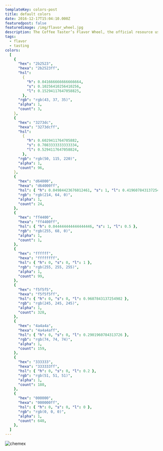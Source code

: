 ```yaml
---
templateKey: colors-post
title: default colors
date: 2016-12-17T15:04:10.000Z
featuredpost: false
featuredimage: /img/flavor_wheel.jpg
description: The Coffee Taster’s Flavor Wheel, the official resource used by coffee tasters, has been revised for the first time this year.
tags:
  - flavor
  - tasting
colors:
  [
    {
      "hex": "2b2523",
      "hexa": "2b2523ff",
      "hsl":
        {
          "h": 0.041666666666666664,
          "s": 0.10256410256410256,
          "l": 0.15294117647058825,
        },
      "rgb": "rgb(43, 37, 35)",
      "alpha": 1,
      "count": 3,
    },
    {
      "hex": "3273dc",
      "hexa": "3273dcff",
      "hsl":
        {
          "h": 0.6029411764705882,
          "s": 0.7083333333333334,
          "l": 0.5294117647058824,
        },
      "rgb": "rgb(50, 115, 220)",
      "alpha": 1,
      "count": 96,
    },
    {
      "hex": "d64000",
      "hexa": "d64000ff",
      "hsl": { "h": 0.04984423676012461, "s": 1, "l": 0.4196078431372549 },
      "rgb": "rgb(214, 64, 0)",
      "alpha": 1,
      "count": 24,
    },
    {
      "hex": "ff4400",
      "hexa": "ff4400ff",
      "hsl": { "h": 0.044444444444444446, "s": 1, "l": 0.5 },
      "rgb": "rgb(255, 68, 0)",
      "alpha": 1,
      "count": 1,
    },
    {
      "hex": "ffffff",
      "hexa": "ffffffff",
      "hsl": { "h": 0, "s": 0, "l": 1 },
      "rgb": "rgb(255, 255, 255)",
      "alpha": 1,
      "count": 99,
    },
    {
      "hex": "f5f5f5",
      "hexa": "f5f5f5ff",
      "hsl": { "h": 0, "s": 0, "l": 0.9607843137254902 },
      "rgb": "rgb(245, 245, 245)",
      "alpha": 1,
      "count": 328,
    },
    {
      "hex": "4a4a4a",
      "hexa": "4a4a4aff",
      "hsl": { "h": 0, "s": 0, "l": 0.2901960784313726 },
      "rgb": "rgb(74, 74, 74)",
      "alpha": 1,
      "count": 159,
    },
    {
      "hex": "333333",
      "hexa": "333333ff",
      "hsl": { "h": 0, "s": 0, "l": 0.2 },
      "rgb": "rgb(51, 51, 51)",
      "alpha": 1,
      "count": 180,
    },
    {
      "hex": "000000",
      "hexa": "000000ff",
      "hsl": { "h": 0, "s": 0, "l": 0 },
      "rgb": "rgb(0, 0, 0)",
      "alpha": 1,
      "count": 640,
    },
  ]
---
```


![chemex](/img/chemex.jpg)
